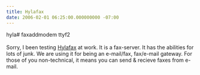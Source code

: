 ```yaml
---
title: Hylafax
date: 2006-02-01 06:25:00.000000000 -07:00
---
```

hyla# faxaddmodem ttyf2<br /><br />Sorry, I been testing <a href="http://www.hylafax.org">Hylafax</a> at work.  It is a fax-server.  It has the abilities for lots of junk. We are using it for being an e-mail/fax, fax/e-mail gateway.  For those of you non-technical, it means you can send &amp; recieve faxes from e-mail.

